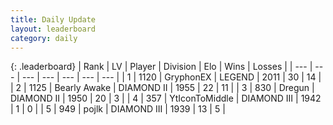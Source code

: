 ```yaml
---
title: Daily Update
layout: leaderboard
category: daily
---
```


{: .leaderboard}
| Rank | LV | Player | Division | Elo | Wins | Losses |
| --- | --- | --- | --- | --- | --- | --- |
| <span data-change="5">1</span> | 1120 | <span title="ID: 315148">GryphonEX</span> | LEGEND | <span data-change="-232">2011</span> | <span data-change="-499">30</span> | <span data-change="-188">14</span> |
| <span data-change="1">2</span> | 1125 | <span title="ID: 417840">Bearly Awake</span> | DIAMOND II | <span data-change="-332">1955</span> | <span data-change="-153">22</span> | <span data-change="-34">11</span> |
| <span data-change="64">3</span> | 830 | <span title="ID: 337810">Dregun</span> | DIAMOND II | <span data-change="-63">1950</span> | <span data-change="-55">20</span> | <span data-change="-47">3</span> |
| <span data-change="-3">4</span> | 357 | <span title="ID: 108623">YtIconToMiddle</span> | DIAMOND III | <span data-change="-361">1942</span> | <span data-change="-119">1</span> | <span data-change="-27">0</span> |
| <span data-change="3">5</span> | 949 | <span title="ID: 4783">pojlk</span> | DIAMOND III | <span data-change="-265">1939</span> | <span data-change="-123">13</span> | <span data-change="-59">5</span> |